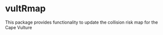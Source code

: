 # vultRmap
This package provides functionality to update the collision risk map for the Cape Vulture
